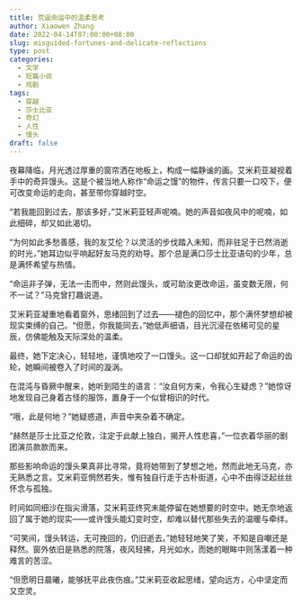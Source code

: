 ```yaml
---
title: 荒诞命运中的温柔思考
author: Xiaowen Zhang
date: 2022-04-14T07:00:00+08:00
slug: misguided-fortunes-and-delicate-reflections
type: post
categories:
  - 文学
  - 短篇小说
  - 戏剧
tags:
  - 穿越
  - 莎士比亚
  - 奇幻
  - 人性
  - 馒头
draft: false
---
```


夜幕降临，月光透过厚重的窗帘洒在地板上，构成一幅静谧的画。艾米莉亚凝视着手中的奇异馒头。这是个被当地人称作“命运之馒”的物件，传言只要一口咬下，便可改变命运的走向，甚至带你穿越时空。

“若我能回到过去，那该多好，”艾米莉亚轻声呢喃。她的声音如夜风中的呢喃，如此细碎，却又如此渴切。

“为何如此多愁善感，我的友艾伦？以灵活的步伐踏入未知，而非驻足于已然消逝的时光，”她耳边似乎响起好友马克的劝导。那个总是满口莎士比亚语句的少年，总是满怀希望与热情。

“命运非子弹，无法一击而中，然则此馒头，或可助汝更改命运，虽变数无限，何不一试？”马克曾打趣说道。

艾米莉亚凝重地看着窗外，思绪回到了过去——褪色的回忆中，那个满怀梦想却被现实束缚的自己。“但愿，你我能同去，”她低声细语，目光沉浸在依稀可见的星辰，仿佛能触及天际深处的温柔。

最终，她下定决心，轻轻地，谨慎地咬了一口馒头。这一口却犹如开起了命运的齿轮，她瞬间被卷入了时间的漩涡。

在混沌与昏厥中醒来，她听到陌生的语言：“汝自何方来，令我心生疑虑？”她惊讶地发现自己身着古怪的服饰，置身于一个似曾相识的时代。

“哦，此是何地？”她疑惑道，声音中夹杂着不确定。

“赫然是莎士比亚之伦敦，注定于此献上独白，揭开人性悲喜，”一位衣着华丽的剧团演员款款而来。

那些影响命运的馒头果真非比寻常，竟将她带到了梦想之地，然而此地无马克，亦无熟悉之言。艾米莉亚惘然若失，惟有独自行走于古朴街道，心中不由得泛起丝丝怀念与孤独。

时间如同细沙在指尖滑落，艾米莉亚终究未能停留在她想要的时空中。她无奈地返回了属于她的现实——或许馒头能幻变时空，却难以替代那些失去的温暖与牵绊。

“可笑间，馒头转运，无可挽回的，仍旧逝去。”她轻轻地笑了笑，不知是自嘲还是释然。窗外依旧是熟悉的院落，夜风轻拂，月光如水，而她的眼眸中则荡漾着一种难言的苦涩。

“但愿明日晨曦，能够抚平此夜伤痕。”艾米莉亚收起思绪，望向远方，心中坚定而又空灵。
